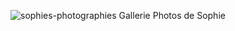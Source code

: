 ![sophies-photographies](https://user-images.githubusercontent.com/83537633/116919734-010f2e80-ac52-11eb-89ca-f3ff6ea59282.jpeg)
Gallerie Photos de Sophie


